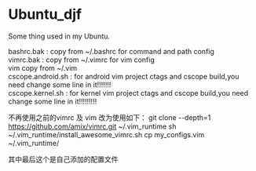 # Ubuntu_djf
Some thing used in my Ubuntu.  

bashrc.bak : copy from ~/.bashrc for command and path config  
vimrc.bak : copy from ~/.vimrc for vim config  
vim copy from ~/.vim  
cscope.android.sh : for android vim project ctags and cscope build,you need change some line in it!!!!!!!  
cscope.kernel.sh : for kernel vim project ctags and cscope build,you need change some line in it!!!!!!!!!  

不再使用之前的vimrc 及 vim 改为使用如下：
git clone --depth=1 https://github.com/amix/vimrc.git ~/.vim_runtime
sh ~/.vim_runtime/install_awesome_vimrc.sh
cp my_configs.vim ~/.vim_runtime/

其中最后这个是自己添加的配置文件
